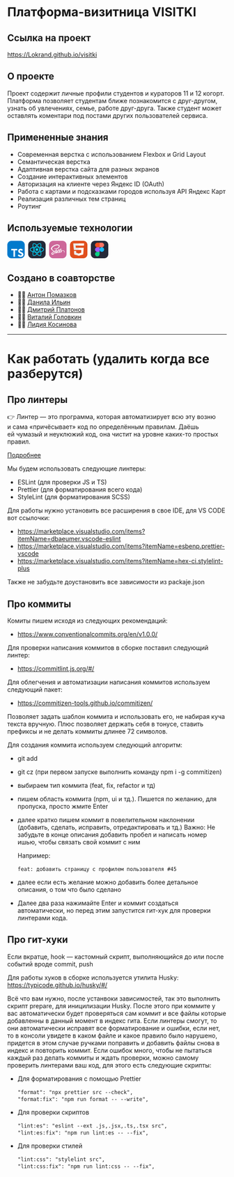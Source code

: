 # Платформа-визитница VISITKI

## Ссылка на проект

https://Lokrand.github.io/visitki

## О проекте

Проект содержит личные профили студентов и кураторов 11 и 12 когорт. Платформа позволяет студентам ближе познакомится с друг-другом, узнать об увлечениях, семье, работе друг-друга. Также студент может оставлять коментари под постами других пользователей сервиса.

## Примененные знания

- Современная верстка с использованием Flexbox и Grid Layout
- Семантическая верстка
- Адаптивная верстка сайта для разных экранов 
- Создание интерактивных элементов
- Авторизация на клиенте через Яндекс ID (OAuth)
- Работа с картами и подсказками городов используя API Яндекс Карт 
- Реализация различных тем страниц
- Роутинг
## Используемые технологии

<div>
  <img src="https://raw.githubusercontent.com/tandpfun/skill-icons/d1c752b99bb25a0e5aa363bae1db2809173ee966/icons/TypeScript.svg" title="ts" alt="ts" width="40" height="40"/>&nbsp;
  <img src="https://raw.githubusercontent.com/tandpfun/skill-icons/a50fa57465e82a1147fa512fb3d64cc5902df578/icons/React-Dark.svg" title="React" alt="React" width="40" height="40"/>&nbsp;
  <img src="https://raw.githubusercontent.com/tandpfun/skill-icons/a50fa57465e82a1147fa512fb3d64cc5902df578/icons/Sass.svg" title="sass" alt="sass" width="40" height="40"/>&nbsp;
  <img src="https://raw.githubusercontent.com/tandpfun/skill-icons/a50fa57465e82a1147fa512fb3d64cc5902df578/icons/HTML.svg" title="HTML5" alt="HTML" width="40" height="40"/>&nbsp;
  <img src="https://raw.githubusercontent.com/tandpfun/skill-icons/a50fa57465e82a1147fa512fb3d64cc5902df578/icons/Figma-Dark.svg" title="figma" alt="figma" width="40" height="40"/>&nbsp;
</div>

## Создано в соавторстве

- 👨‍💻 [Антон Помазков](https://github.com/pomazkovanton)
- 👨‍💻 [Данила Ильин](https://github.com/Daniel-il)
- 👨‍💻 [Дмитрий Платонов](https://github.com/Lokrand)
- 👨‍💻 [Виталий Головкин](https://github.com/SmokyDogg)
- 👨‍💻 [Лидия Косинова](https://github.com/kglidiya)

---
# Как работать (удалить когда все разберутся)

## Про линтеры 

👉 Линтер — это программа, которая автоматизирует всю эту возню и сама «причёсывает» код по определённым правилам. Даёшь ей чумазый и неуклюжий код, она чистит на уровне каких-то простых правил.

[Подробнее](https://thecode.media/linter/)

Мы будем использовать следующие линтеры: 
- ESLint (для проверки JS и TS)
- Prettier (для форматирования всего кода)
- StyleLint (для форматирования SCSS)

Для работы нужно установить все расширения в свое IDE, для VS CODE вот ссылочки: 

- https://marketplace.visualstudio.com/items?itemName=dbaeumer.vscode-eslint
- https://marketplace.visualstudio.com/items?itemName=esbenp.prettier-vscode
- https://marketplace.visualstudio.com/items?itemName=hex-ci.stylelint-plus

Также не забудьте доустановить все зависимости из packaje.json 

## Про коммиты 

Комиты пишем исходя из следующих рекомендаций:
- https://www.conventionalcommits.org/en/v1.0.0/

Для проверки написания коммитов в сборке поставил следующий линтер:
- https://commitlint.js.org/#/

Для облегчения и автоматизации написания коммитов используем следующий пакет: 
- https://commitizen-tools.github.io/commitizen/

Позволяет задать шаблон коммита и использовать его, не набирая куча текста вручную. Плюс позволяет держать себя в тонусе, ставить префиксы и не делать коммиты длинее 72 символов.

Для создания коммита используем следующий алгоритм:
- git add 
- git cz (при первом запуске выполнить команду npm i -g commitizen)
- выбираем тип коммита (feat, fix, refactor и тд)
- пишем область коммита (npm, ui и тд.). Пишется по желанию, для пропуска, просто жмите Enter
- далее кратко пишем коммит в повелительном наклонении (добавить, сделать, исправить, отредактировать и тд.)
Важно: Не забудьте в конце описания добавить пробел и написать номер ишью, чтобы связать свой коммит с ним

    Например:
    ```
    feat: добавить страницу с профилем пользователя #45
    ```
- далее если есть желание можно добавить более детальное описания, о том что было сделано
- Далее два раза нажимайте Enter и коммит создаться автоматически, но перед этим запустится гит-хук для проверки линтерами кода.

## Про гит-хуки 

Если вкратце, hook — кастомный скрипт, выполняющийся до или после событий вроде commit, push 

Для работы хуков в сборке используется утилита Husky: 
https://typicode.github.io/husky/#/

Всё что вам нужно, после устанвоки зависимостей, так это выполнить скрипт prepare, для иницилизации Husky.
После этого при коммите у вас автоматически будет проверяться сам коммит и все файлы которые добавленны в данный момент в индекс гита. Если линтеры смогут, то они автоматически исправят все форматирование и ошибки, если нет, то в консоли увидете в каком файле и какое правило было нарушено, придется в этом случае ручками поправить и добавить файлы снова в индекс и повторить коммит. Если ошибок много, чтобы не пытаться каждый раз делать коммиты и ждать проверки, можно самому проверить линтерами ваш код, для этого есть следующие скрипты: 
- Для форматирования с помощью Prettier
    ```
    "format": "npx prettier src --check",
    "format:fix": "npm run format -- --write",
    ```
- Для проверки скриптов
    ```
    "lint:es": "eslint --ext .js,.jsx,.ts,.tsx src",
    "lint:es:fix": "npm run lint:es -- --fix",
    ```
- Для проверки стилей
    ```
    "lint:css": "stylelint src",
    "lint:css:fix": "npm run lint:css -- --fix",
    ```
